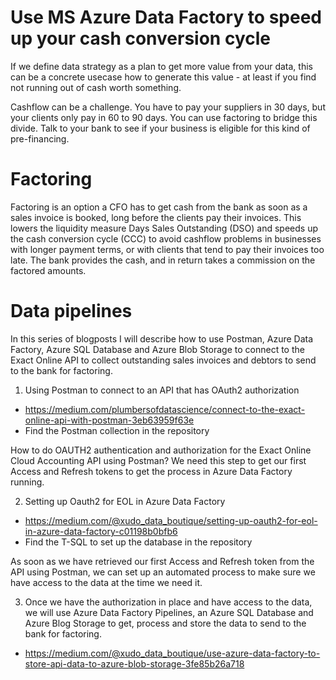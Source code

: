 # Use MS Azure Data Factory to speed up your cash conversion cycle

If we define data strategy as a plan to get more value from your data, this can be a concrete usecase how to generate this value - at least if you find not running out of cash worth something.

Cashflow can be a challenge. You have to pay your suppliers in 30 days, but your clients only pay in 60 to 90 days. You can use factoring to bridge this divide. Talk to your bank to see if your business is eligible for this kind of pre-financing.

# Factoring
Factoring is an option a CFO has to get cash from the bank as soon as a sales invoice is booked, long before the clients pay their invoices. This lowers the liquidity measure Days Sales Outstanding (DSO) and speeds up the cash conversion cycle (CCC) to avoid cashflow problems in businesses with longer payment terms, or with clients that tend to pay their invoices too late. The bank provides the cash, and in return takes a commission on the factored amounts.

# Data pipelines
In this series of blogposts I will describe how to use Postman, Azure Data Factory, Azure SQL Database and Azure Blob Storage to connect to the Exact Online API to collect outstanding sales invoices and debtors to send to the bank for factoring.

1. Using Postman to connect to an API that has OAuth2 authorization 
  - https://medium.com/plumbersofdatascience/connect-to-the-exact-online-api-with-postman-3eb63959f63e
  - Find the Postman collection in the repository
  
How to do OAUTH2 authentication and authorization for the Exact Online Cloud Accounting API using Postman? We need this step to get our first Access and Refresh tokens to get the process in Azure Data Factory running.

2. Setting up Oauth2 for EOL in Azure Data Factory
  - https://medium.com/@xudo_data_boutique/setting-up-oauth2-for-eol-in-azure-data-factory-c01198b0bfb6
  - Find the T-SQL to set up the database in the repository

As soon as we have retrieved our first Access and Refresh token from the API using Postman, we can set up an automated process to make sure we have access to the data at the time we need it.

3. Once we have the authorization in place and have access to the data, we will use Azure Data Factory Pipelines, an Azure SQL Database and Azure Blog Storage to get, process and store the data to send to the bank for factoring.
- https://medium.com/@xudo_data_boutique/use-azure-data-factory-to-store-api-data-to-azure-blob-storage-3fe85b26a718

